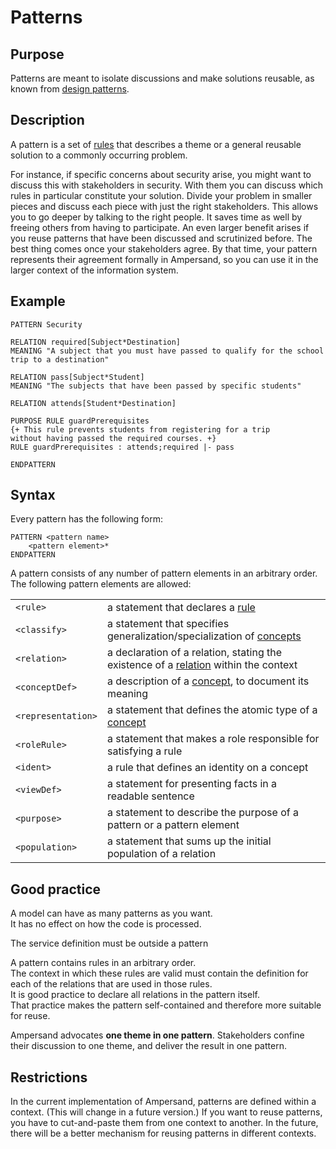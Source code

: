 # Patterns

## Purpose

Patterns are meant to isolate discussions and make solutions reusable, as known from [design patterns](http://en.wikipedia.org/wiki/Design_pattern).

## Description

A pattern is a set of [rules](rules/) that describes a theme or a general reusable solution to a commonly occurring problem.

For instance, if specific concerns about security arise, you might want to discuss this with stakeholders in security. With them you can discuss which rules in particular constitute your solution. Divide your problem in smaller pieces and discuss each piece with just the right stakeholders. This allows you to go deeper by talking to the right people. It saves time as well by freeing others from having to participate. An even larger benefit arises if you reuse patterns that have been discussed and scrutinized before. The best thing comes once your stakeholders agree. By that time, your pattern represents their agreement formally in Ampersand, so you can use it in the larger context of the information system.

## Example

```text
PATTERN Security 

RELATION required[Subject*Destination]
MEANING "A subject that you must have passed to qualify for the school trip to a destination"

RELATION pass[Subject*Student]
MEANING "The subjects that have been passed by specific students"

RELATION attends[Student*Destination]

PURPOSE RULE guardPrerequisites
{+ This rule prevents students from registering for a trip
without having passed the required courses. +}
RULE guardPrerequisites : attends;required |- pass

ENDPATTERN
```

## Syntax

Every pattern has the following form:

```text
PATTERN <pattern name>
    <pattern element>*
ENDPATTERN
```

A pattern consists of any number of pattern elements in an arbitrary order. The following pattern elements are allowed:

|  |  |
| :--- | :--- |
| `<rule>` | a statement that declares a [rule](rules/) |
| `<classify>` | a statement that specifies generalization/specialization of [concepts](concepts.md) |
| `<relation>` | a declaration of a relation, stating the existence of a [relation](relations.md) within the context |
| `<conceptDef>` | a description of a [concept](concepts.md), to document its meaning |
| `<representation>` | a statement that defines the atomic type of a [concept](../tutorial-rap3/conceptual-model-enrollment.md) |
|  `<roleRule>` | a statement that makes a role responsible for satisfying a rule |
| `<ident>` | a rule that defines an identity on a concept |
| `<viewDef>` | a statement for presenting facts in a readable sentence |
| `<purpose>` | a statement to describe the purpose of a pattern or a pattern element |
| `<population>` | a statement that sums up the initial population of a relation |

## Good practice

A model can have as many patterns as you want.  
It has no effect on how the code is processed.

The service definition must be outside a pattern

A pattern contains rules in an arbitrary order.  
The context in which these rules are valid must contain the definition for each of the relations that are used in those rules.  
It is good practice to declare all relations in the pattern itself.  
That practice makes the pattern self-contained and therefore more suitable for reuse.

Ampersand advocates **one theme in one pattern**. Stakeholders confine their discussion to one theme, and deliver the result in one pattern.

## Restrictions

In the current implementation of Ampersand, patterns are defined within a context. \(This will change in a future version.\) If you want to reuse patterns, you have to cut-and-paste them from one context to another. In the future, there will be a better mechanism for reusing patterns in different contexts.

